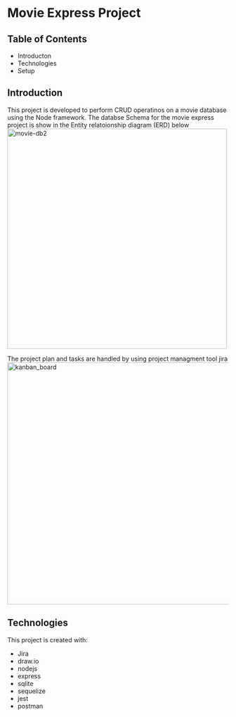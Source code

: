 
# Movie Express Project

## Table of Contents
* Introducton
* Technologies
* Setup

## Introduction
This project is developed to perform CRUD operatinos on a movie database using the Node framework.
The databse Schema for the movie express project  is show in the Entity relatoionship diagram (ERD)  below
<img width="500" alt="movie-db2" src="https://user-images.githubusercontent.com/71066745/145620525-b7b234b0-14bc-46e0-902d-a1431d03dead.PNG">

The project plan and tasks are handled by using project managment tool jira
<img width="550" alt="kanban_board" src="https://user-images.githubusercontent.com/71066745/145620870-43a489c6-62b4-4460-9e1e-90c93997b927.PNG">

## Technologies 

This project is created with:
* Jira
* draw.io
* nodejs
* express
* sqlite
* sequelize
* jest
* postman
